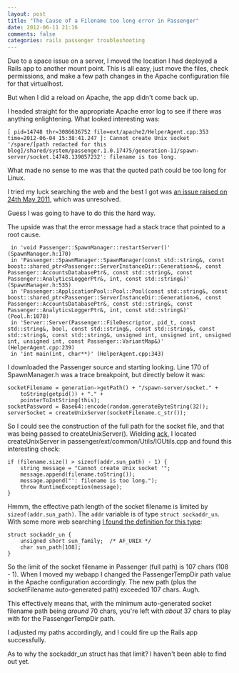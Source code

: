 ```yaml
---
layout: post
title: "The Cause of a Filename too long error in Passenger"
date: 2012-06-11 21:16
comments: false
categories: rails passenger troubleshooting
---
```


Due to a space issue on a server, I moved the location I had deployed a Rails app to another mount point. This is all easy, just move the files, check permissions, and make a few path changes in the Apache configuration file for that virtualhost.

But when I did a reload on Apache, the app didn't come back up.

I headed straight for the appropriate Apache error log to see if there was anything enlightening. What looked interesting was:

    [ pid=14748 thr=3086636752 file=ext/apache2/HelperAgent.cpp:353 time=2012-06-04 15:38:41.247 ]: Cannot create Unix socket '/spare/[path redacted for this blog]/shared/system/passenger.1.0.17475/generation-11/spawn-server/socket.14748.139057232': filename is too long.

What made no sense to me was that the quoted path could be too long for Linux.

I tried my luck searching the web and the best I got was [an issue raised on 24th May 2011](http://code.google.com/p/phusion-passenger/issues/detail?id=674), which was unresolved.

Guess I was going to have to do this the hard way.

The upside was that the error message had a stack trace that pointed to a root cause.

     in 'void Passenger::SpawnManager::restartServer()' (SpawnManager.h:170)
     in 'Passenger::SpawnManager::SpawnManager(const std::string&, const boost::shared_ptr<Passenger::ServerInstanceDir::Generation>&, const Passenger::AccountsDatabasePtr&, const std::string&, const Passenger::AnalyticsLoggerPtr&, int, const std::string&)' (SpawnManager.h:535)
     in 'Passenger::ApplicationPool::Pool::Pool(const std::string&, const boost::shared_ptr<Passenger::ServerInstanceDir::Generation>&, const Passenger::AccountsDatabasePtr&, const std::string&, const Passenger::AnalyticsLoggerPtr&, int, const std::string&)' (Pool.h:1078)
     in 'Server::Server(Passenger::FileDescriptor, pid_t, const std::string&, bool, const std::string&, const std::string&, const std::string&, const std::string&, unsigned int, unsigned int, unsigned int, unsigned int, const Passenger::VariantMap&)' (HelperAgent.cpp:239)
     in 'int main(int, char**)' (HelperAgent.cpp:343)

I downloaded the Passenger source and starting looking. Line 170 of SpawnManager.h was a trace breakpoint, but directly below it was:

    socketFilename = generation->getPath() + "/spawn-server/socket." +
        toString(getpid()) + "." +
        pointerToIntString(this);
    socketPassword = Base64::encode(random.generateByteString(32));
    serverSocket = createUnixServer(socketFilename.c_str());

So I could see the construction of the full path for the socket file, and that was being passed to createUnixServer(). Wielding [ack](http://betterthangrep.com/), I located createUnixServer in passenger/ext/common/Utils/IOUtils.cpp and found this interesting check:

    if (filename.size() > sizeof(addr.sun_path) - 1) {
        string message = "Cannot create Unix socket '";
        message.append(filename.toString());
        message.append("': filename is too long.");
        throw RuntimeException(message);
    }

Hmmm, the effective path length of the socket filename is limited by `sizeof(addr.sun_path)`. The `addr` variable is of type `struct sockaddr_un`. With some more web searching [I found the definition for this type](http://www.ccplusplus.com/2011/10/struct-sockaddrun.html):

    struct sockaddr_un {
        unsigned short sun_family;  /* AF_UNIX */
        char sun_path[108];
    }

So the limit of the socket filename in Passenger (full path) is 107 chars (108 - 1). When I moved my webapp I changed the PassengerTempDir path value in the Apache configuration accordingly. The new path (plus the socketFilename auto-generated path) exceeded 107 chars. Augh.

This effectively means that, with the minimum auto-generated socket filename path being _around_ 70 chars, you're left with _about_ 37 chars to play with for the PassengerTempDir path.

I adjusted my paths accordingly, and I could fire up the Rails app successfully.

As to why the sockaddr_un struct has that limit? I haven't been able to find out yet.
